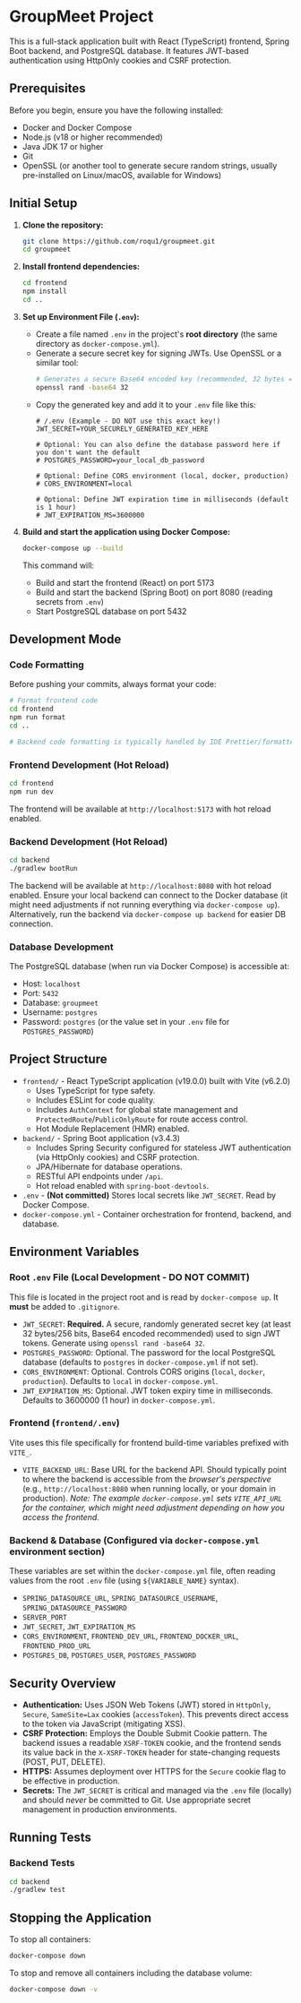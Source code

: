 # GroupMeet Project

This is a full-stack application built with React (TypeScript) frontend, Spring Boot backend, and PostgreSQL database. It features JWT-based authentication using HttpOnly cookies and CSRF protection.

## Prerequisites

Before you begin, ensure you have the following installed:

-   Docker and Docker Compose
-   Node.js (v18 or higher recommended)
-   Java JDK 17 or higher
-   Git
-   OpenSSL (or another tool to generate secure random strings, usually pre-installed on Linux/macOS, available for Windows)

## Initial Setup

1.  **Clone the repository:**

    ```bash
    git clone https://github.com/roqu1/groupmeet.git
    cd groupmeet
    ```

2.  **Install frontend dependencies:**

    ```bash
    cd frontend
    npm install
    cd ..
    ```

3.  **Set up Environment File (`.env`):**
    *   Create a file named `.env` in the project's **root directory** (the same directory as `docker-compose.yml`).
    *   Generate a secure secret key for signing JWTs. Use OpenSSL or a similar tool:
        ```bash
        # Generates a secure Base64 encoded key (recommended, 32 bytes = 256 bits)
        openssl rand -base64 32
        ```
    *   Copy the generated key and add it to your `.env` file like this:
        ```dotenv
        # /.env (Example - DO NOT use this exact key!)
        JWT_SECRET=YOUR_SECURELY_GENERATED_KEY_HERE

        # Optional: You can also define the database password here if you don't want the default
        # POSTGRES_PASSWORD=your_local_db_password

        # Optional: Define CORS environment (local, docker, production)
        # CORS_ENVIRONMENT=local

        # Optional: Define JWT expiration time in milliseconds (default is 1 hour)
        # JWT_EXPIRATION_MS=3600000
        ```

4.  **Build and start the application using Docker Compose:**

    ```bash
    docker-compose up --build
    ```

    This command will:
    *   Build and start the frontend (React) on port 5173
    *   Build and start the backend (Spring Boot) on port 8080 (reading secrets from `.env`)
    *   Start PostgreSQL database on port 5432

## Development Mode

### Code Formatting

Before pushing your commits, always format your code:

```bash
# Format frontend code
cd frontend
npm run format
cd ..

# Backend code formatting is typically handled by IDE Prettier/formatter plugins
```

### Frontend Development (Hot Reload)

```bash
cd frontend
npm run dev
```

The frontend will be available at `http://localhost:5173` with hot reload enabled.

### Backend Development (Hot Reload)

```bash
cd backend
./gradlew bootRun
```

The backend will be available at `http://localhost:8080` with hot reload enabled. Ensure your local backend can connect to the Docker database (it might need adjustments if not running everything via `docker-compose up`). Alternatively, run the backend via `docker-compose up backend` for easier DB connection.

### Database Development

The PostgreSQL database (when run via Docker Compose) is accessible at:

-   Host: `localhost`
-   Port: `5432`
-   Database: `groupmeet`
-   Username: `postgres`
-   Password: `postgres` (or the value set in your `.env` file for `POSTGRES_PASSWORD`)

## Project Structure

-   `frontend/` - React TypeScript application (v19.0.0) built with Vite (v6.2.0)
    -   Uses TypeScript for type safety.
    -   Includes ESLint for code quality.
    -   Includes `AuthContext` for global state management and `ProtectedRoute`/`PublicOnlyRoute` for route access control.
    -   Hot Module Replacement (HMR) enabled.
-   `backend/` - Spring Boot application (v3.4.3)
    -   Includes Spring Security configured for stateless JWT authentication (via HttpOnly cookies) and CSRF protection.
    *   JPA/Hibernate for database operations.
    *   RESTful API endpoints under `/api`.
    *   Hot reload enabled with `spring-boot-devtools`.
-   `.env` - **(Not committed)** Stores local secrets like `JWT_SECRET`. Read by Docker Compose.
-   `docker-compose.yml` - Container orchestration for frontend, backend, and database.

## Environment Variables

### Root `.env` File (Local Development - DO NOT COMMIT)

This file is located in the project root and is read by `docker-compose up`. It **must** be added to `.gitignore`.

-   `JWT_SECRET`: **Required.** A secure, randomly generated secret key (at least 32 bytes/256 bits, Base64 encoded recommended) used to sign JWT tokens. Generate using `openssl rand -base64 32`.
-   `POSTGRES_PASSWORD`: Optional. The password for the local PostgreSQL database (defaults to `postgres` in `docker-compose.yml` if not set).
-   `CORS_ENVIRONMENT`: Optional. Controls CORS origins (`local`, `docker`, `production`). Defaults to `local` in `docker-compose.yml`.
-   `JWT_EXPIRATION_MS`: Optional. JWT token expiry time in milliseconds. Defaults to 3600000 (1 hour) in `docker-compose.yml`.

### Frontend (`frontend/.env`)

Vite uses this file specifically for frontend build-time variables prefixed with `VITE_`.

-   `VITE_BACKEND_URL`: Base URL for the backend API. Should typically point to where the backend is accessible from the *browser's perspective* (e.g., `http://localhost:8080` when running locally, or your domain in production). *Note: The example `docker-compose.yml` sets `VITE_API_URL` for the container, which might need adjustment depending on how you access the frontend.*

### Backend & Database (Configured via `docker-compose.yml` environment section)

These variables are set within the `docker-compose.yml` file, often reading values from the root `.env` file (using `${VARIABLE_NAME}` syntax).

-   `SPRING_DATASOURCE_URL`, `SPRING_DATASOURCE_USERNAME`, `SPRING_DATASOURCE_PASSWORD`
-   `SERVER_PORT`
-   `JWT_SECRET`, `JWT_EXPIRATION_MS`
-   `CORS_ENVIRONMENT`, `FRONTEND_DEV_URL`, `FRONTEND_DOCKER_URL`, `FRONTEND_PROD_URL`
-   `POSTGRES_DB`, `POSTGRES_USER`, `POSTGRES_PASSWORD`

## Security Overview

-   **Authentication:** Uses JSON Web Tokens (JWT) stored in `HttpOnly`, `Secure`, `SameSite=Lax` cookies (`accessToken`). This prevents direct access to the token via JavaScript (mitigating XSS).
-   **CSRF Protection:** Employs the Double Submit Cookie pattern. The backend issues a readable `XSRF-TOKEN` cookie, and the frontend sends its value back in the `X-XSRF-TOKEN` header for state-changing requests (POST, PUT, DELETE).
-   **HTTPS:** Assumes deployment over HTTPS for the `Secure` cookie flag to be effective in production.
-   **Secrets:** The `JWT_SECRET` is critical and managed via the `.env` file (locally) and should *never* be committed to Git. Use appropriate secret management in production environments.

## Running Tests


### Backend Tests

```bash
cd backend
./gradlew test
```

## Stopping the Application

To stop all containers:

```bash
docker-compose down
```

To stop and remove all containers including the database volume:

```bash
docker-compose down -v
```
